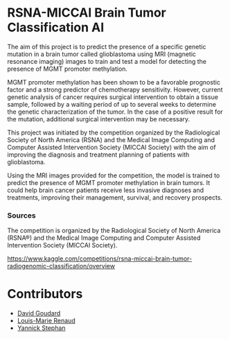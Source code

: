 # RSNA-MICCAI Brain Tumor Classification AI

The aim of this project is to predict the presence of a specific genetic mutation in a brain tumor called glioblastoma using MRI (magnetic resonance imaging) images to train and test a model for detecting the presence of MGMT promoter methylation.

MGMT promoter methylation has been shown to be a favorable prognostic factor and a strong predictor of chemotherapy sensitivity. However, current genetic analysis of cancer requires surgical intervention to obtain a tissue sample, followed by a waiting period of up to several weeks to determine the genetic characterization of the tumor. In the case of a positive result for the mutation, additional surgical intervention may be necessary.

This project was initiated by the competition organized by the Radiological Society of North America (RSNA) and the Medical Image Computing and Computer Assisted Intervention Society (MICCAI Society) with the aim of improving the diagnosis and treatment planning of patients with glioblastoma.

Using the MRI images provided for the competition, the model is trained to predict the presence of MGMT promoter methylation in brain tumors. It could help brain cancer patients receive less invasive diagnoses and treatments, improving their management, survival, and recovery prospects.

### Sources 
The competition is organized by the Radiological Society of North America (RSNA®) and the Medical Image Computing and Computer Assisted Intervention Society (MICCAI Society).

https://www.kaggle.com/competitions/rsna-miccai-brain-tumor-radiogenomic-classification/overview

# Contributors

- [David Goudard](https://www.kaggle.com/goudgoud)
- [Louis-Marie Renaud](https://www.kaggle.com/louismarierenaud)
- [Yannick Stephan](https://github.com/YanSteph)
